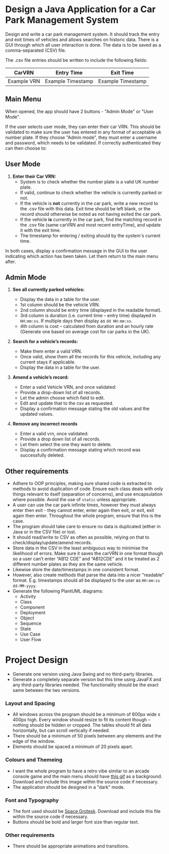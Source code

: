 # Design a Java Application for a Car Park Management System

Design and write a car park management system. It should track the entry and exit times of vehicles and allows searches on historic data. There is a GUI through which all user interaction is done. The data is to be saved as a comma-separated (CSV) file.

The .csv file entries should be written to include the following fields:

| CarVRN      | Entry Time        | Exit Time         |
| ----------- | ----------------- | ----------------- |
| Example VRN | Example Timestamp | Example Timestamp |

## Main Menu

When opened, the app should have 2 buttons - "Admin Mode" or "User Mode".

If the user selects user mode, they can enter their car VRN. This should be validated to make sure the user has entered in any format of acceptable uk number plate. If they choose "Admin mode", they must enter a username and password, which needs to be validated. If correctly authenticated they can then choose to:

## User Mode

1. **Enter their Car VRN:**
   - System is to check whether the number plate is a valid UK number plate.
   - If valid, continue to check whether the vehicle is currently parked or not.
   - If the vehicle is **not** currently in the car park, write a new record to the .csv file with this data. Exit time should be left blank, or the record should otherwise be noted as not having exited the car park.
   - If the vehicle **is** currently in the car park, find the matching record in the .csv file (same carVRN and most recent entryTime), and update it with the exit time.
   - The timestamp for entering / exiting should by the system's current time.

In both cases, display a confirmation message in the GUI to the user indicating which action has been taken. Let them return to the main menu after.

## Admin Mode

1. **See all currently parked vehicles:**

   - Display the data in a table for the user.
   - 1st column should be the vehicle VRN.
   - 2nd column should be entry time (displayed in the readable format).
   - 3rd column is duration (i.e. current time – entry time) displayed in `HH:mm:ss`. If multiple days then display as `dd HH:mm:ss`.
   - 4th column is cost – calculated from duration and an hourly rate (Generate one based on average cost for car parks in the UK).

2. **Search for a vehicle’s records:**

   - Make them enter a valid VRN.
   - Once valid, show them all the records for this vehicle, including any current stays if applicable.
   - Display the data in a table for the user.

3. **Amend a vehicle’s record:**

   - Enter a valid Vehicle VRN, and once validated:
   - Provide a drop-down list of all records.
   - Let the admin choose which field to edit.
   - Edit and update that to the csv as requested.
   - Display a confirmation message stating the old values and the updated values.

4. **Remove any incorrect records**
   - Enter a valid vrn, once validated:
   - Provide a drop down list of all records.
   - Let them select the one they want to delete.
   - Display a confirmation message stating which record was successfully deleted.

## Other requirements

- Adhere to OOP principles, making sure shared code is extracted to methods to avoid duplication of code. Ensure each class deals with only things relevant to itself (separation of concerns), and use encapsulation where possible. Avoid the use of `static` unless appropriate.
- A user can use the car park infinite times, however they must always enter then exit - they cannot enter, enter again then exit, or exit, exit again then enter. Throughout the whole program, ensure that this is the case.
- The program should take care to ensure no data is duplicated (either in Java or in the CSV file) or lost.
- It should read/write to CSV as often as possible, relying on that to check/display/update/amend records.
- Store data in the CSV in the least ambiguous way to minimise the likelihood of errors. Make sure it saves the carVRN in one format though so a user can’t enter “AB12 CDE” and “AB12CDE” and it be treated as 2 different number plates as they are the same vehicle.
- Likewise store the date/timestamps in one consistent format.
- However, also create methods that parse the data into a nicer “readable” format. E.g. timestamps should all be displayed to the user as `HH:mm:ss dd-MM-yyyy`.
- Generate the following PlantUML diagrams:
  - Activity
  - Class
  - Component
  - Deployment
  - Object
  - Sequence
  - State
  - Use Case
  - User Flow

# Project Design

- Generate one version using Java Swing and no third-party libraries.
- Generate a completely separate version but this time using JavaFX and any third-party libraries needed. The functionality should be the exact same between the two versions.

### Layout and Spacing

- All windows across the program should be a minimum of 600px wide x 400px high. Every window should resize to fit its content though – nothing should be hidden or cropped. The tables should fit all data horizontally, but can scroll vertically if needed.
- There should be a minimum of 50 pixels between any elements and the edge of the window.
- Elements should be spaced a minimum of 20 pixels apart.

### Colours and Themeing

- I want the whole program to have a retro vibe similar to an arcade console game and the main menu should have [this gif](https://i.pinimg.com/originals/6f/94/bc/6f94bc83f0b71571c7317ce76605ced6.gif) as a background. Download and include this image within the source code if necessary.
- The application should be designed in a "dark" mode.

### Font and Typography

- The font used should be [Space Grotesk](https://fonts.google.com/specimen/Space+Grotesk). Download and include this file within the source code if necessary.
- Buttons should be bold and larger font size than regular text.

### Other requirements

- There should be appropriate animations and transitions.
